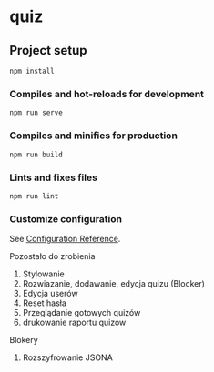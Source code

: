 # quiz

## Project setup
```
npm install
```

### Compiles and hot-reloads for development
```
npm run serve
```

### Compiles and minifies for production
```
npm run build
```

### Lints and fixes files
```
npm run lint
```

### Customize configuration
See [Configuration Reference](https://cli.vuejs.org/config/).


Pozostało do zrobienia
1. Stylowanie
2. Rozwiazanie, dodawanie, edycja quizu (Blocker)
3. Edycja userów
4. Reset hasła
5. Przeglądanie gotowych quizów
6. drukowanie raportu quizow

Blokery
1. Rozszyfrowanie JSONA
